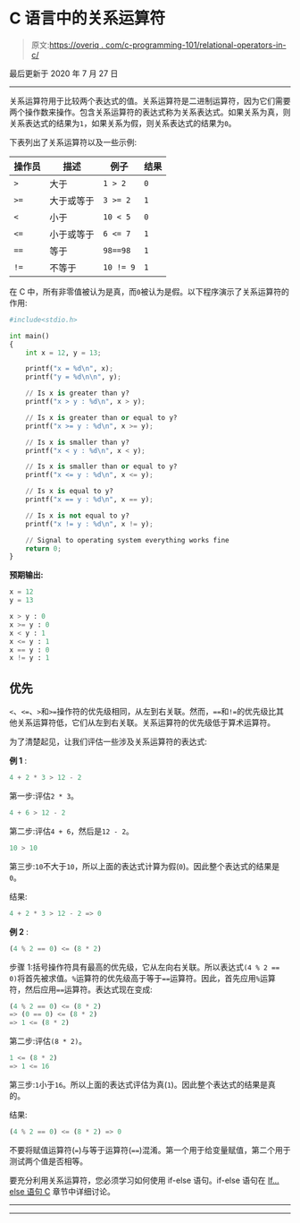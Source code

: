 # C 语言中的关系运算符

> 原文:[https://overiq . com/c-programming-101/relational-operators-in-c/](https://overiq.com/c-programming-101/relational-operators-in-c/)

最后更新于 2020 年 7 月 27 日

* * *

关系运算符用于比较两个表达式的值。关系运算符是二进制运算符，因为它们需要两个操作数来操作。包含关系运算符的表达式称为关系表达式。如果关系为真，则关系表达式的结果为`1`，如果关系为假，则关系表达式的结果为`0`。

下表列出了关系运算符以及一些示例:

| 操作员 | 描述 | 例子 | 结果 |
| --- | --- | --- | --- |
| `>` | 大于 | `1 > 2` | `0` |
| `>=` | 大于或等于 | `3 >= 2` | `1` |
| `<` | 小于 | `10 < 5` | `0` |
| `<=` | 小于或等于 | `6 <= 7` | `1` |
| `==` | 等于 | `98==98` | `1` |
| `!=` | 不等于 | `10 != 9` | `1` |

在 C 中，所有非零值被认为是真，而`0`被认为是假。以下程序演示了关系运算符的作用:

```py
#include<stdio.h>

int main()
{
    int x = 12, y = 13;

    printf("x = %d\n", x);
    printf("y = %d\n\n", y);

    // Is x is greater than y?
    printf("x > y : %d\n", x > y);

    // Is x is greater than or equal to y?
    printf("x >= y : %d\n", x >= y);

    // Is x is smaller than y?
    printf("x < y : %d\n", x < y);

    // Is x is smaller than or equal to y?
    printf("x <= y : %d\n", x <= y);

    // Is x is equal to y?
    printf("x == y : %d\n", x == y);

    // Is x is not equal to y?
    printf("x != y : %d\n", x != y);

    // Signal to operating system everything works fine
    return 0;
}

```

**预期输出:**

```py
x = 12
y = 13

x > y : 0
x >= y : 0
x < y : 1
x <= y : 1
x == y : 0
x != y : 1

```

## 优先

`<`、`<=`、`>`和`>=`操作符的优先级相同，从左到右关联。然而，`==`和`!=`的优先级比其他关系运算符低，它们从左到右关联。关系运算符的优先级低于算术运算符。

为了清楚起见，让我们评估一些涉及关系运算符的表达式:

**例 1** :

```py
4 + 2 * 3 > 12 - 2

```

第一步:评估`2 * 3`。

```py
4 + 6 > 12 - 2

```

第二步:评估`4 + 6`，然后是`12 - 2`。

```py
10 > 10

```

第三步:`10`不大于`10`，所以上面的表达式计算为假(`0`)。因此整个表达式的结果是`0`。

结果:

```py
4 + 2 * 3 > 12 - 2 => 0

```

**例 2** :

```py
(4 % 2 == 0) <= (8 * 2)

```

步骤 1:括号操作符具有最高的优先级，它从左向右关联。所以表达式`(4 % 2 == 0)`将首先被求值。`%`运算符的优先级高于等于`==`运算符。因此，首先应用`%`运算符，然后应用`==`运算符。表达式现在变成:

```py
(4 % 2 == 0) <= (8 * 2)
=> (0 == 0) <= (8 * 2)
=> 1 <= (8 * 2)

```

第二步:评估`(8 * 2)`。

```py
1 <= (8 * 2)
=> 1 <= 16

```

第三步:`1`小于`16`。所以上面的表达式评估为真(`1`)。因此整个表达式的结果是真的。

结果:

```py
(4 % 2 == 0) <= (8 * 2) => 0

```

不要将赋值运算符(`=`)与等于运算符(`==`)混淆。第一个用于给变量赋值，第二个用于测试两个值是否相等。

要充分利用关系运算符，您必须学习如何使用 if-else 语句。if-else 语句在 [If… else 语句 C](/c-programming-101/if-else-statements-in-c/) 章节中详细讨论。

* * *

* * *